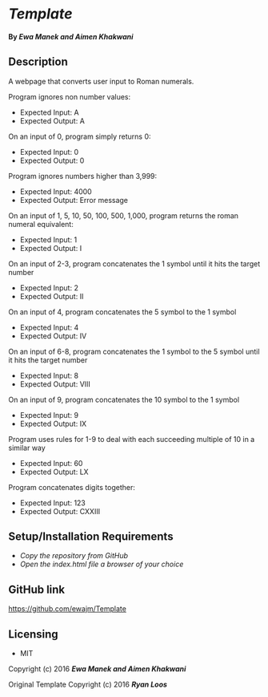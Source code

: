 # _Template_

#### By _Ewa Manek and Aimen Khakwani_

## Description

A webpage that converts user input to Roman numerals.

Program ignores non number values:
* Expected Input: A
* Expected Output: A

On an input of 0, program simply returns 0:
* Expected Input: 0
* Expected Output: 0

Program ignores numbers higher than 3,999:
* Expected Input: 4000
* Expected Output: Error message

On an input of 1, 5, 10, 50, 100, 500, 1,000, program returns the roman numeral equivalent:
* Expected Input: 1
* Expected Output: I

On an input of 2-3, program concatenates the 1 symbol until it hits the target number
* Expected Input: 2
* Expected Output: II

On an input of 4, program concatenates the 5 symbol to the 1 symbol
* Expected Input: 4
* Expected Output: IV

On an input of 6-8, program concatenates the 1 symbol to the 5 symbol until it hits the target number
* Expected Input: 8
* Expected Output: VIII

On an input of 9, program concatenates the 10 symbol to the 1 symbol
* Expected Input: 9
* Expected Output: IX

Program uses rules for 1-9 to deal with each succeeding multiple of 10 in a similar way
* Expected Input: 60
* Expected Output: LX

Program concatenates digits together:
* Expected Input: 123
* Expected Output: CXXIII

## Setup/Installation Requirements

* _Copy the repository from GitHub_
* _Open the index.html file a browser of your choice_

## GitHub link

https://github.com/ewajm/Template

## Licensing

* MIT

Copyright (c) 2016 **_Ewa Manek and Aimen Khakwani_**

Original Template Copyright (c) 2016 **_Ryan Loos_**
